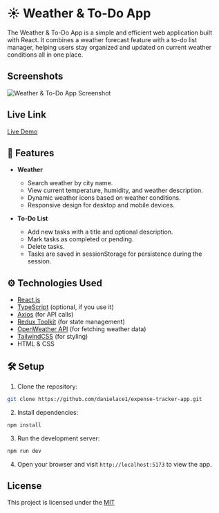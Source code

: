 # ☀️ Weather & To-Do App

The Weather & To-Do App is a simple and efficient web application built with React. It combines a weather forecast feature with a to-do list manager, helping users stay organized and updated on current weather conditions all in one place.

## Screenshots

![Weather & To-Do App Screenshot](public/Screenshot.png)

## Live Link

[Live Demo](https://your-live-app-link.vercel.app/) <!-- Replace with your live app URL -->

## 🌟 Features

- **Weather**

  - Search weather by city name.
  - View current temperature, humidity, and weather description.
  - Dynamic weather icons based on weather conditions.
  - Responsive design for desktop and mobile devices.

- **To-Do List**
  - Add new tasks with a title and optional description.
  - Mark tasks as completed or pending.
  - Delete tasks.
  - Tasks are saved in sessionStorage for persistence during the session.

## ⚙️ Technologies Used

- [React.js](https://react.dev/)
- [TypeScript](https://www.typescriptlang.org/) (optional, if you use it)
- [Axios](https://axios-http.com/) (for API calls)
- [Redux Toolkit](https://redux-toolkit.js.org/) (for state management)
- [OpenWeather API](https://openweathermap.org/api) (for fetching weather data)
- [TailwindCSS](https://tailwindcss.com/) (for styling)
- HTML & CSS

## 🛠️ Setup

1. Clone the repository:

```bash
git clone https://github.com/danielace1/expense-tracker-app.git
```

2. Install dependencies:

```bash
npm install
```

3. Run the development server:

```bash
npm run dev
```

4. Open your browser and visit `http://localhost:5173` to view the app.

## License

This project is licensed under the [MIT](./LICENSE)